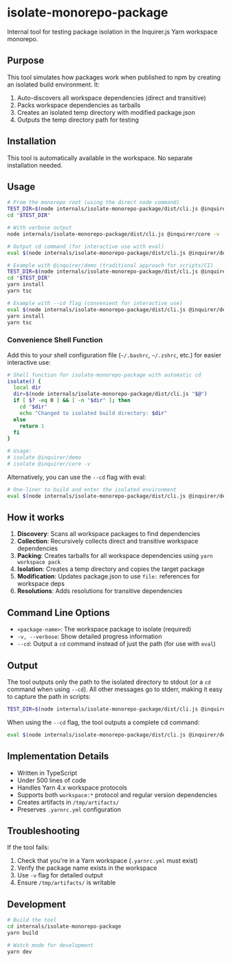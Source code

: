 # isolate-monorepo-package

Internal tool for testing package isolation in the Inquirer.js Yarn workspace monorepo.

## Purpose

This tool simulates how packages work when published to npm by creating an isolated build environment. It:

1. Auto-discovers all workspace dependencies (direct and transitive)
2. Packs workspace dependencies as tarballs
3. Creates an isolated temp directory with modified package.json
4. Outputs the temp directory path for testing

## Installation

This tool is automatically available in the workspace. No separate installation needed.

## Usage

```bash
# From the monorepo root (using the direct node command)
TEST_DIR=$(node internals/isolate-monorepo-package/dist/cli.js @inquirer/demo)
cd "$TEST_DIR"

# With verbose output
node internals/isolate-monorepo-package/dist/cli.js @inquirer/core -v

# Output cd command (for interactive use with eval)
eval $(node internals/isolate-monorepo-package/dist/cli.js @inquirer/demo --cd)

# Example with @inquirer/demo (traditional approach for scripts/CI)
TEST_DIR=$(node internals/isolate-monorepo-package/dist/cli.js @inquirer/demo)
cd "$TEST_DIR"
yarn install
yarn tsc

# Example with --cd flag (convenient for interactive use)
eval $(node internals/isolate-monorepo-package/dist/cli.js @inquirer/demo --cd)
yarn install
yarn tsc
```

### Convenience Shell Function

Add this to your shell configuration file (`~/.bashrc`, `~/.zshrc`, etc.) for easier interactive use:

```bash
# Shell function for isolate-monorepo-package with automatic cd
isolate() {
  local dir
  dir=$(node internals/isolate-monorepo-package/dist/cli.js "$@")
  if [ $? -eq 0 ] && [ -n "$dir" ]; then
    cd "$dir"
    echo "Changed to isolated build directory: $dir"
  else
    return 1
  fi
}

# Usage:
# isolate @inquirer/demo
# isolate @inquirer/core -v
```

Alternatively, you can use the `--cd` flag with eval:

```bash
# One-liner to build and enter the isolated environment
eval $(node internals/isolate-monorepo-package/dist/cli.js @inquirer/demo --cd) && yarn install
```

## How it works

1. **Discovery**: Scans all workspace packages to find dependencies
2. **Collection**: Recursively collects direct and transitive workspace dependencies
3. **Packing**: Creates tarballs for all workspace dependencies using `yarn workspace pack`
4. **Isolation**: Creates a temp directory and copies the target package
5. **Modification**: Updates package.json to use `file:` references for workspace deps
6. **Resolutions**: Adds resolutions for transitive dependencies

## Command Line Options

- `<package-name>`: The workspace package to isolate (required)
- `-v, --verbose`: Show detailed progress information
- `--cd`: Output a `cd` command instead of just the path (for use with `eval`)

## Output

The tool outputs only the path to the isolated directory to stdout (or a `cd` command when using `--cd`). All other messages go to stderr, making it easy to capture the path in scripts:

```bash
TEST_DIR=$(node internals/isolate-monorepo-package/dist/cli.js @inquirer/demo)
```

When using the `--cd` flag, the tool outputs a complete cd command:

```bash
eval $(node internals/isolate-monorepo-package/dist/cli.js @inquirer/demo --cd)
```

## Implementation Details

- Written in TypeScript
- Under 500 lines of code
- Handles Yarn 4.x workspace protocols
- Supports both `workspace:*` protocol and regular version dependencies
- Creates artifacts in `/tmp/artifacts/`
- Preserves `.yarnrc.yml` configuration

## Troubleshooting

If the tool fails:

1. Check that you're in a Yarn workspace (`.yarnrc.yml` must exist)
2. Verify the package name exists in the workspace
3. Use `-v` flag for detailed output
4. Ensure `/tmp/artifacts/` is writable

## Development

```bash
# Build the tool
cd internals/isolate-monorepo-package
yarn build

# Watch mode for development
yarn dev
```
